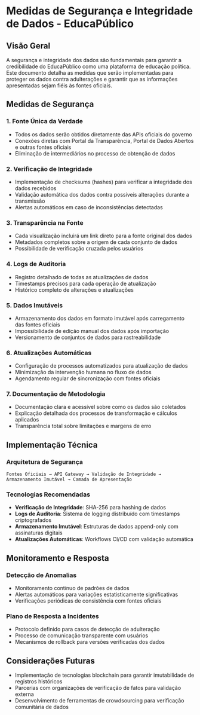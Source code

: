 # Medidas de Segurança e Integridade de Dados - EducaPúblico

## Visão Geral

A segurança e integridade dos dados são fundamentais para garantir a credibilidade do EducaPúblico como uma plataforma de educação política. Este documento detalha as medidas que serão implementadas para proteger os dados contra adulterações e garantir que as informações apresentadas sejam fiéis às fontes oficiais.

## Medidas de Segurança

### 1. Fonte Única da Verdade
- Todos os dados serão obtidos diretamente das APIs oficiais do governo
- Conexões diretas com Portal da Transparência, Portal de Dados Abertos e outras fontes oficiais
- Eliminação de intermediários no processo de obtenção de dados

### 2. Verificação de Integridade
- Implementação de checksums (hashes) para verificar a integridade dos dados recebidos
- Validação automática dos dados contra possíveis alterações durante a transmissão
- Alertas automáticos em caso de inconsistências detectadas

### 3. Transparência na Fonte
- Cada visualização incluirá um link direto para a fonte original dos dados
- Metadados completos sobre a origem de cada conjunto de dados
- Possibilidade de verificação cruzada pelos usuários

### 4. Logs de Auditoria
- Registro detalhado de todas as atualizações de dados
- Timestamps precisos para cada operação de atualização
- Histórico completo de alterações e atualizações

### 5. Dados Imutáveis
- Armazenamento dos dados em formato imutável após carregamento das fontes oficiais
- Impossibilidade de edição manual dos dados após importação
- Versionamento de conjuntos de dados para rastreabilidade

### 6. Atualizações Automáticas
- Configuração de processos automatizados para atualização de dados
- Minimização da intervenção humana no fluxo de dados
- Agendamento regular de sincronização com fontes oficiais

### 7. Documentação de Metodologia
- Documentação clara e acessível sobre como os dados são coletados
- Explicação detalhada dos processos de transformação e cálculos aplicados
- Transparência total sobre limitações e margens de erro

## Implementação Técnica

### Arquitetura de Segurança
```
Fontes Oficiais → API Gateway → Validação de Integridade → Armazenamento Imutável → Camada de Apresentação
```

### Tecnologias Recomendadas
- **Verificação de Integridade**: SHA-256 para hashing de dados
- **Logs de Auditoria**: Sistema de logging distribuído com timestamps criptografados
- **Armazenamento Imutável**: Estruturas de dados append-only com assinaturas digitais
- **Atualizações Automáticas**: Workflows CI/CD com validação automática

## Monitoramento e Resposta

### Detecção de Anomalias
- Monitoramento contínuo de padrões de dados
- Alertas automáticos para variações estatisticamente significativas
- Verificações periódicas de consistência com fontes oficiais

### Plano de Resposta a Incidentes
- Protocolo definido para casos de detecção de adulteração
- Processo de comunicação transparente com usuários
- Mecanismos de rollback para versões verificadas dos dados

## Considerações Futuras

- Implementação de tecnologias blockchain para garantir imutabilidade de registros históricos
- Parcerias com organizações de verificação de fatos para validação externa
- Desenvolvimento de ferramentas de crowdsourcing para verificação comunitária de dados
